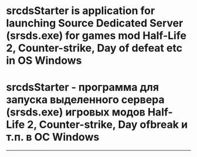 # srcdsStarter is application for launching Source Dedicated Server (srsds.exe) for games mod  Half-Life 2, Counter-strike, Day of defeat etc in OS Windows
# srcdsStarter - программа для запуска выделенного сервера (srsds.exe) игровых модов Half-Life 2, Counter-strike, Day ofbreak и т.п. в ОС Windows
---
